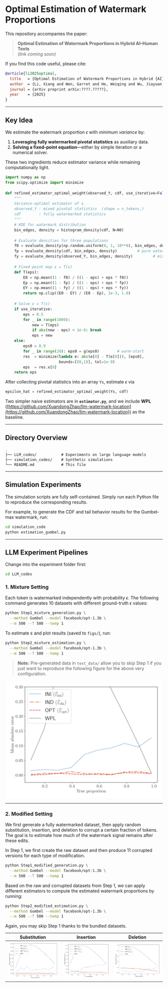 # Optimal Estimation of Watermark Proportions

This repository accompanies the paper:

> **Optimal Estimation of Watermark Proportions in Hybrid AI–Human Texts**  
> *(link coming soon)*

If you find this code useful, please cite:

```bibtex
@article{li2025optimal,
  title   = {Optimal Estimation of Watermark Proportions in Hybrid {AI}–Human Texts},
  author  = {Li, Xiang and Wen, Garret and He, Weiqing and Wu, Jiayuan and Long, Qi and Su, Weijie J},
  journal = {arXiv preprint arXiv:????.?????},
  year    = {2025}
}
````

---

## Key Idea

We estimate the watermark proportion $\epsilon$ with *minimum variance* by:

1. **Leveraging fully watermarked pivotal statistics** as auxiliary data.
2. **Solving a fixed-point equation**—either by simple iteration or a numerical solver.

These two ingredients reduce estimator variance while remaining computationally light.

```python
import numpy as np
from scipy.optimize import minimize

def refined_estimator_optimal_weight(observed_Y, cdf, use_iterative=False, N0=500):
    """
    Variance-optimal estimator of ε.
    observed_Y : mixed pivotal statistics  (shape = n_tokens,)
    cdf        : fully watermarked statistics
    """
    # KDE for watermark distribution
    bin_edges, density = histogram_density(cdf, N=N0)

    # Evaluate densities for three populations
    f0 = evaluate_density(np.random.uniform(0, 1, 10**6), bin_edges, density)  # pure null
    fp = evaluate_density(cdf, bin_edges, density)         # pure watermark
    fy = evaluate_density(observed_Y, bin_edges, density)         # mixture

    # Fixed-point map ε ↦ T(ε)
    def T(eps):
        E0 = np.mean((1 - f0) / ((1 - eps) + eps * f0))
        Ep = np.mean((1 - fp) / ((1 - eps) + eps * fp))
        EY = np.mean((1 - fy) / ((1 - eps) + eps * fy))
        return np.clip((E0 - EY) / (E0 - Ep), 1e-3, 1.0)

    # Solve ε = T(ε)
    if use_iterative:
        eps = 0.5
        for _ in range(1000):
            new = T(eps)
            if abs(new - eps) < 1e-6: break
            eps = new
    else:
        eps0 = 0.9
        for _ in range(20): eps0 = g(eps0)        # warm-start
        res  = minimize(lambda e: abs(e[0] - T(e[0])), [eps0],
                        bounds=[(0,1)], tol=1e-9)
        eps  = res.x[0]
    return eps
```

After collecting pivotal statistics into an array `Ys`, estimate $\epsilon$ via

```python
epsilon_hat = refined_estimator_optimal_weight(Ys, cdf)
```

Two simpler naive estimators are in **`estimator.py`**, and we include **WPL**
([https://github.com/XuandongZhao/llm-watermark-location](https://github.com/XuandongZhao/llm-watermark-location)) as the baseline.

---

## Directory Overview

```text
.
├── LLM_codes/           # Experiments on large language models
├── simulation_codes/    # Synthetic simulations
└── README.md            # This file
```
---

## Simulation Experiments

The simulation scripts are fully self-contained. Simply run each Python file to reproduce the corresponding results.

For example, to generate the CDF and tail behavior results for the Gumbel-max watermark, run:

```bash
cd simulation_code
python estimation_gumbel.py
```

---
## LLM Experiment Pipelines

Change into the experiment folder first:

```bash
cd LLM_codes
```

### 1. Mixture Setting

Each token is watermarked independently with probability $\epsilon$.
The following command generates 10 datasets with different ground-truth $\epsilon$ values:

```bash
python Step1_mixture_generation.py \
  --method Gumbel --model facebook/opt-1.3b \
  --m 500 --T 500 --temp 1
```

To estimate ε and plot results (saved to `figs/`), run:

```bash
python Step2_mixture_estimation.py \
  --method Gumbel --model facebook/opt-1.3b \
  --m 500 --T 500 --temp 1
```

> **Note:** Pre-generated data in `text_data/` allow you to skip Step 1 if you just want to reproduce the following figure for the above very configuration.
<p align="center">
  <img src="LLM_code/figs/c4-miture-1p3B-Gumbel-N0500-temp1-IterFalse.png" alt="Mean absolute error" width="500">
</p>

---

### 2. Modified Setting

We first generate a fully watermarked dataset, then apply random substitution, insertion, and deletion to corrupt a certain fraction of tokens.
The goal is to estimate how much of the watermark signal remains after these edits.

In Step 1, we first create the raw dataset and then produce 11 corrupted versions for each type of modification.

```bash
python Step1_modified_generation.py \
  --method Gumbel --model facebook/opt-1.3b \
  --m 500 --T 500 --temp 1
```

Based on the raw and corrupted datasets from Step 1, we can apply different estimators to compute the estimated watermark proportions by running:

```bash
python Step2_modified_estimation.py \
  --method Gumbel --model facebook/opt-1.3b \
  --m 500 --T 500 --temp 1
```
Again, you may skip Step 1 thanks to the bundled datasets.

| Substitution | Insertion | Deletion |
|--------------|-----------|----------|
| <img src="LLM_code/figs/c4-sub-1p3B-Gumbel-N0500-temp1-IterFalse.png" width="250"> | <img src="LLM_code/figs/c4-ins-1p3B-Gumbel-N0500-temp1-IterFalse.png" width="250"> | <img src="LLM_code/figs/c4-del-1p3B-Gumbel-N0500-temp1-IterFalse.png" width="250"> |
